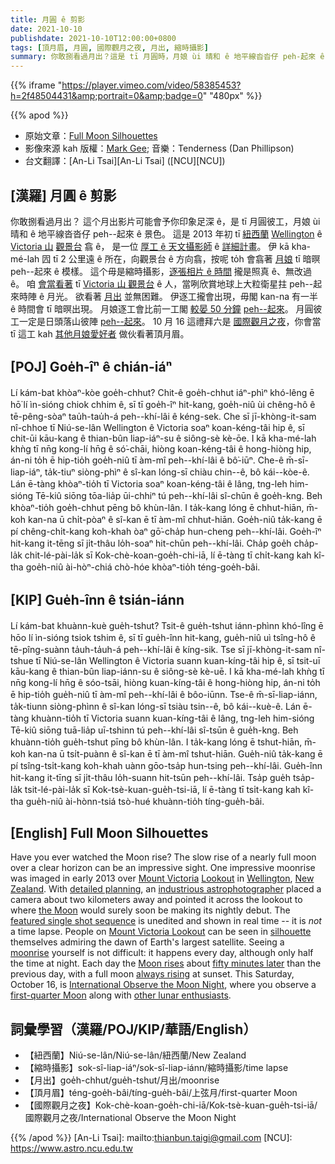 ```yaml
---
title: 月圓 ê 剪影
date: 2021-10-10
publishdate: 2021-10-10T12:00:00+0800
tags: [頂月眉, 月圓, 國際觀月之夜, 月出, 縮時攝影]
summary: 你敢捌看過月出？這是 tī 月圓時，月娘 ùi 晴和 ê 地平線沓沓仔 peh-起來 ê 景色。可能會予你印象足深 ê。
---
```

{{% iframe "https://player.vimeo.com/video/58385453?h=2f48504431&amp;portrait=0&amp;badge=0" "480px" %}}

{{% apod %}}

- 原始文章：[Full Moon Silhouettes](https://apod.nasa.gov/apod/ap211010.html)
- 影像來源 kah 版權：[Mark Gee](http://markg.com.au/about/); 音樂：Tenderness (Dan Phillipson)
- 台文翻譯：[An-Li Tsai][An-Li Tsai] ([NCU][NCU])

## [漢羅] 月圓 ê 剪影
你敢捌看過月出？
這个月出影片可能會予你印象足深 ê，是 tī 月圓彼工，月娘 ùi 晴和 ê 地平線沓沓仔 peh--起來 ê 景色。
這是 2013 年初 tī [紐西蘭][New Zealand] [Wellington][Wellington] ê [Victoria 山][Mount Victoria] [觀景台][Lookout] 翕 ê，
是一位 [厚工 ê 天文攝影師][industrious astrophotographer] ê [詳細計畫][detailed planning]。
伊 kā kha-mé-lah 囥 tī 2 公里遠 ê 所在，向觀景台 ê 方向翕，按呢 to̍h 會翕著 [月娘][the Moon] tī 暗暝 peh--起來 ê 模樣。
這个毋是縮時攝影，[逐張相片 ê 時間][featured single shot sequence] 攏是照真 ê、無改過 ê。
咱 [會當看著][silhouette] tī [Victoria 山 觀景台][Mount Victoria Lookout] ê 人，當咧欣賞地球上大粒衛星拄 peh--起來時陣 ê 月光。
欲看著 [月出][moonrise] 並無困難。
伊逐工攏會出現，毋閣 kan-na 有一半 ê 時間會 tī 暗暝出現。
月娘逐工會比前一工閣 [較晏 50 分鐘][fifty minutes later] [peh--起來][Moon rises]。
月圓彼工一定是日頭落山彼陣 [peh--起來][always rising]。
10 月 16 這禮拜六是 [國際觀月之夜][International Observe the Moon Night]，你會當 tī 這工 kah [其他月娘愛好者][other lunar enthusiasts] 做伙看著頂月眉。

## [POJ] Goe̍h-îⁿ ê chián-iáⁿ
Lí kám-bat khòaⁿ-kòe goe̍h-chhut?
Chit-ê goe̍h-chhut iáⁿ-phìⁿ khó-lêng ē hō͘ lí ìn-sióng chiok chhim ê, sī tī goe̍h-îⁿ hit-kang, goe̍h-niû ùi chêng-hô ê tē-pêng-sòaⁿ tau̍h-tau̍h-á peh--khí-lâi ê kéng-sek.
Che sī jī-khòng-it-sam nî-chhoe tī Niú-se-lân Wellington ê Victoria soaⁿ koan-kéng-tâi hip ê,
sī chit-ūi kāu-kang ê thian-bûn liap-iáⁿ-su ê siông-sè kè-ōe.
I kā kha-mé-lah khǹg tī nn̄g kong-lí hn̄g ê só͘-chāi, hiòng koan-kéng-tâi ê hong-hiòng hip, án-ni to̍h ē hip-tio̍h goe̍h-niû tī àm-mî peh--khí-lâi ê bô͘-iūⁿ.
Che-ê m̄-sī-liap-iáⁿ, ta̍k-tiuⁿ siòng-phìⁿ ê sî-kan lóng-sī chiàu chin--ê, bô kái--kòe-ê.
Lán ē-tàng khòaⁿ-tio̍h tī Victoria soaⁿ koan-kéng-tâi ê lâng, tng-leh him-sióng Tē-kiû siōng tōa-lia̍p ūi-chhiⁿ tú peh--khí-lâi sî-chūn ê goe̍h-kng.
Beh khòaⁿ-tio̍h goe̍h-chhut pēng bô khùn-lân.
I ta̍k-kang lóng ē chhut-hiān, m̄-koh kan-na ū chi̍t-pòaⁿ ê sî-kan ē tī àm-mî chhut-hiān.
Goe̍h-niû ta̍k-kang ē pí chêng-chi̍t-kang koh-khah òaⁿ gō͘-cha̍p hun-cheng peh--khí-lâi.
Goe̍h-îⁿ hit-kang it-tēng sī ji̍t-thâu lo̍h-soaⁿ hit-chūn peh--khí-lâi.
Cha̍p goe̍h cha̍p-la̍k chit-lé-pài-la̍k sī Kok-chè-koan-goe̍h-chi-iā, lí ē-tàng tī chi̍t-kang kah kî-tha goe̍h-niû ài-hòⁿ-chiá chò-hóe khòaⁿ-tio̍h téng-goe̍h-bâi.

## [KIP] Gue̍h-înn ê tsián-iánn
Lí kám-bat khuànn-kuè gue̍h-tshut?
Tsit-ê gue̍h-tshut iánn-phìnn khó-lîng ē hōo lí ìn-sióng tsiok tshim ê, sī tī gue̍h-înn hit-kang, gue̍h-niû uì tsîng-hô ê tē-pîng-suànn ta̍uh-ta̍uh-á peh--khí-lâi ê kíng-sik.
Tse sī jī-khòng-it-sam nî-tshue tī Niú-se-lân Wellington ê Victoria suann kuan-kíng-tâi hip ê,
sī tsit-uī kāu-kang ê thian-bûn liap-iánn-su ê siông-sè kè-uē.
I kā kha-mé-lah khǹg tī nn̄g kong-lí hn̄g ê sóo-tsāi, hiòng kuan-kíng-tâi ê hong-hiòng hip, án-ni to̍h ē hip-tio̍h gue̍h-niû tī àm-mî peh--khí-lâi ê bôo-iūnn.
Tse-ê m̄-sī-liap-iánn, ta̍k-tiunn siòng-phìnn ê sî-kan lóng-sī tsiàu tsin--ê, bô kái--kuè-ê.
Lán ē-tàng khuànn-tio̍h tī Victoria suann kuan-kíng-tâi ê lâng, tng-leh him-sióng Tē-kiû siōng tuā-lia̍p uī-tshinn tú peh--khí-lâi sî-tsūn ê gue̍h-kng.
Beh khuànn-tio̍h gue̍h-tshut pīng bô khùn-lân.
I ta̍k-kang lóng ē tshut-hiān, m̄-koh kan-na ū tsi̍t-puànn ê sî-kan ē tī àm-mî tshut-hiān.
Gue̍h-niû ta̍k-kang ē pí tsîng-tsi̍t-kang koh-khah uànn gōo-tsa̍p hun-tsing peh--khí-lâi.
Gue̍h-înn hit-kang it-tīng sī ji̍t-thâu lo̍h-suann hit-tsūn peh--khí-lâi.
Tsa̍p gue̍h tsa̍p-la̍k tsit-lé-pài-la̍k sī Kok-tsè-kuan-gue̍h-tsi-iā, lí ē-tàng tī tsi̍t-kang kah kî-tha gue̍h-niû ài-hònn-tsiá tsò-hué khuànn-tio̍h tíng-gue̍h-bâi.

## [English] Full Moon Silhouettes
Have you ever watched the Moon rise?
The slow rise of a nearly full moon over a clear horizon can be an impressive sight.
One impressive moonrise was imaged in early 2013 over [Mount Victoria][Mount Victoria] [Lookout][Lookout] in [Wellington][Wellington], [New Zealand][New Zealand].
With [detailed planning][detailed planning], an [industrious astrophotographer][industrious astrophotographer] placed a camera about two kilometers away and pointed it across the lookout to where [the Moon][the Moon] would surely soon be making its nightly debut.
The [featured single shot sequence][featured single shot sequence] is unedited and shown in real time -- it is *not* a time lapse.
People on [Mount Victoria Lookout][Mount Victoria Lookout] can be seen in [silhouette][silhouette] themselves admiring the dawn of Earth's largest satellite.
Seeing a [moonrise][moonrise] yourself is not difficult: it happens every day, although only half the time at night.
Each day the [Moon rises][Moon rises] about [fifty minutes later][fifty minutes later] than the previous day, with a full moon [always rising][always rising] at sunset.
This Saturday, October 16, is [International Observe the Moon Night][International Observe the Moon Night], where you observe a [first-quarter Moon][first-quarter Moon] along with [other lunar enthusiasts][other lunar enthusiasts].

## 詞彙學習（漢羅/POJ/KIP/華語/English）
- 【紐西蘭】Niú-se-lân/Niú-se-lân/紐西蘭/New Zealand
- 【縮時攝影】sok-sî-liap-iáⁿ/sok-sî-liap-iánn/縮時攝影/time lapse
- 【月出】goe̍h-chhut/gue̍h-tshut/月出/moonrise
- 【頂月眉】téng-goe̍h-bâi/tíng-gue̍h-bâi/上弦月/first-quarter Moon
- 【國際觀月之夜】Kok-chè-koan-goe̍h-chi-iā/Kok-tsè-kuan-gue̍h-tsi-iā/國際觀月之夜/International Observe the Moon Night


{{% /apod %}}
[An-Li Tsai]: mailto:thianbun.taigi@gmail.com
[NCU]: https://www.astro.ncu.edu.tw

[Mount Victoria]:https://youtu.be/sLksVCI5wBs
[Lookout]:https://youtu.be/5ycPoVPVtsA
[Wellington]:https://en.wikipedia.org/wiki/Wellington
[New Zealand]:https://en.wikipedia.org/wiki/New_Zealand
[detailed planning]:https://markg.com.au/2013/01/full-moon-silhouettes/
[industrious astrophotographer]:https://markg.com.au/about/
[the Moon]:https://solarsystem.nasa.gov/moons/earths-moon/overview/
[featured single shot sequence]:https://vimeo.com/markg/fullmoonsilhouettes
[Mount Victoria Lookout]:https://www.youtube.com/watch?v=v8zlUhcmlsc
[silhouette]:https://apod.nasa.gov/apod/ap160501.html
[moonrise]:https://apod.nasa.gov/apod/ap190310.html
[Moon rises]:https://apod.nasa.gov/apod/ap090223.html
[fifty minutes later]:http://www.astronomycafe.net/FAQs/q1038x.html
[always rising]:https://apod.nasa.gov/apod/ap180624.html
[International Observe the Moon Night]:https://moon.nasa.gov/observe-the-moon-night/about/overview/
[first-quarter Moon]:https://moon.nasa.gov/moon-in-motion/moon-phases/
[other lunar enthusiasts]:https://moon.nasa.gov/observe-the-moon-night/
